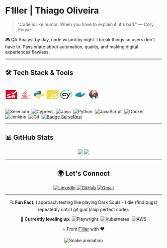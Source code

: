 # F1ller | Thiago Oliveira

> "Code is like humor. When you have to explain it, it's bad." — Cory House

🎮 QA Analyst by day, code wizard by night. I break things so users don't have to. Passionate about automation, quality, and making digital experiences flawless.

---

## 🛠️ Tech Stack & Tools

<div style="display: inline_block"><br>
  <img align="center" alt="Selenium" height="30" width="40" src="https://raw.githubusercontent.com/devicons/devicon/master/icons/selenium/selenium-original.svg">
  <img align="center" alt="Java" height="30" width="40" src="https://raw.githubusercontent.com/devicons/devicon/master/icons/java/java-plain.svg">
  <img align="center" alt="Python" height="30" width="40" src="https://raw.githubusercontent.com/devicons/devicon/master/icons/python/python-original.svg">
  <img align="center" alt="JavaScript" height="30" width="40" src="https://raw.githubusercontent.com/devicons/devicon/master/icons/javascript/javascript-plain.svg">
  <img align="center" alt="Cypress" height="30" width="40" src="https://raw.githubusercontent.com/devicons/devicon/master/icons/cypressio/cypressio-original.svg">
  <img align="center" alt="Docker" height="30" width="40" src="https://raw.githubusercontent.com/devicons/devicon/master/icons/docker/docker-original.svg">
  <img align="center" alt="Jenkins" height="30" width="40" src="https://raw.githubusercontent.com/devicons/devicon/master/icons/jenkins/jenkins-original.svg">
</div>

<br/>

![Selenium](https://img.shields.io/badge/-Selenium-43B02A?style=for-the-badge&logo=selenium&logoColor=white)&nbsp;
![Cypress](https://img.shields.io/badge/-Cypress-17202C?style=for-the-badge&logo=cypress&logoColor=white)&nbsp;
![Java](https://img.shields.io/badge/-Java-007396?style=for-the-badge&logo=java&logoColor=white)&nbsp;
![Python](https://img.shields.io/badge/-Python-3776AB?style=for-the-badge&logo=python&logoColor=white)&nbsp;
![JavaScript](https://img.shields.io/badge/-JavaScript-F7DF1E?style=for-the-badge&logo=javascript&logoColor=black)&nbsp;
![Docker](https://img.shields.io/badge/-Docker-2496ED?style=for-the-badge&logo=docker&logoColor=white)&nbsp;
![Jenkins](https://img.shields.io/badge/-Jenkins-D24939?style=for-the-badge&logo=jenkins&logoColor=white)&nbsp;
![Git](https://img.shields.io/badge/-Git-F05032?style=for-the-badge&logo=git&logoColor=white)&nbsp;
[![Badge ServeRest](https://img.shields.io/badge/API-ServeRest-green)](https://github.com/ServeRest/ServeRest/)

---

## 📊 GitHub Stats

<div align="center">
  <img height="180em" src="https://github-readme-stats.vercel.app/api?username=F1llerbRZ&show_icons=true&theme=transparent&include_all_commits=true&count_private=true"/>
  <img height="180em" src="https://github-readme-stats.vercel.app/api/top-langs/?username=F1llerbRZ&layout=compact&langs_count=8&theme=transparent"/>
</div>

<div align="center">
 

---

## 🌍 Let's Connect

[![LinkedIn](https://img.shields.io/badge/-LinkedIn-0A66C2?style=for-the-badge&logo=linkedin&logoColor=white)](https://www.linkedin.com/in/thiago-oliveira-qa/)
[![GitHub](https://img.shields.io/badge/-GitHub-181717?style=for-the-badge&logo=github&logoColor=white)](https://github.com/F1llerbRZ)
[![Gmail](https://img.shields.io/badge/-Gmail-D14836?style=for-the-badge&logo=gmail&logoColor=white)](mailto:your-email@example.com)

---

🔍 **Fun Fact:** I approach testing like playing Dark Souls - I die (find bugs) repeatedly until I git gud (ship perfect code).

🚀 **Currently leveling up:** 
![Playwright](https://img.shields.io/badge/-Playwright-2EAD33?style=for-the-badge&logo=playwright&logoColor=white)&nbsp;
![Kubernetes](https://img.shields.io/badge/-Kubernetes-326CE5?style=for-the-badge&logo=kubernetes&logoColor=white)&nbsp;
![AWS](https://img.shields.io/badge/-AWS-232F3E?style=for-the-badge&logo=amazon-aws&logoColor=white)

⭐ From [F1ller](https://github.com/F1llerbRZ) with ❤️

![Snake animation](https://github.com/F1llerbRZ/F1llerbRZ/blob/output/github-contribution-grid-snake.svg)







